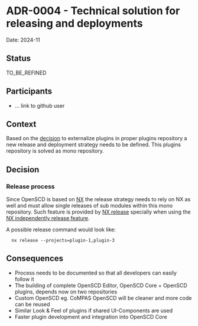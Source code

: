 # ADR-0004 - Technical solution for releasing and deployments

Date: 2024-11

## Status

TO_BE_REFINED

## Participants
 - ... link to github user

## Context

Based on the [decision](./0003-extract-plugins.md) to externalize plugins in proper plugins repository a new release and deployment strategy needs to be defined.
This plugins repository is solved as mono repository.

## Decision

### Release process 

Since OpenSCD is based on [NX](https://nx.dev/) the release strategy needs to rely on NX as well and must allow single releases of sub modules within this mono repository.
Such feature is provided by [NX release](https://nx.dev/recipes/nx-release) specially when using the [NX independently release feature](https://nx.dev/recipes/nx-release/release-projects-independently).

A possible release command would look like:
```
  nx release --projects=plugin-1,plugin-3
```

## Consequences

- Process needs to be documented so that all developers can easily follow it
- The building of complete OpenSCD Editor, OpenSCD Core + OpenSCD plugins, depends now on two repositories
- Custom OpenSCD eg. CoMPAS OpenSCD will be cleaner and more code can be reused
- Similar Look & Feel of plugins if shared UI-Components are used
- Faster plugin development and integration into OpenSCD Core
